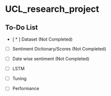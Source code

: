 # UCL_research_project

## To-Do List

* [ * ] Dataset (Not Completed)
* [ ] Sentiment Dictionary/Scores (Not Completed)
* [ ] Date wise sentiment (Not Completed)
* [ ] LSTM
* [ ] Tuning
* [ ] Performance

